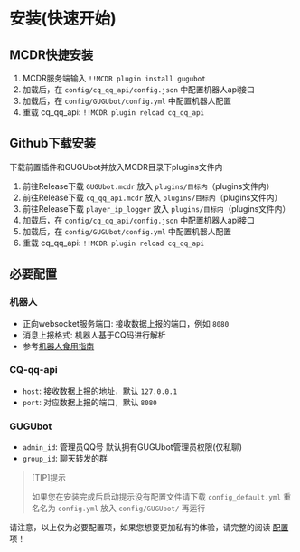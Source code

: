 # 安装(快速开始)

## MCDR快捷安装

1. MCDR服务端输入 `!!MCDR plugin install gugubot`
2. 加载后，在 `config/cq_qq_api/config.json` 中配置机器人api接口
3. 加载后，在 `config/GUGUbot/config.yml` 中配置机器人配置
4. 重载 cq_qq_api: `!!MCDR plugin reload cq_qq_api`

## Github下载安装

下载前置插件和GUGUbot并放入MCDR目录下plugins文件内

1. 前往Release下载 `GUGUbot.mcdr` 放入 `plugins/目标内`（plugins文件内）
2. 前往Release下载 `cq_qq_api.mcdr` 放入 `plugins/目标内`（plugins文件内）
3. 前往Release下载 `player_ip_logger` 放入 `plugins/目标内`（plugins文件内）
4. 加载后，在 `config/cq_qq_api/config.json` 中配置机器人api接口
5. 加载后，在 `config/GUGUbot/config.yml` 中配置机器人配置
6. 重载 cq_qq_api: `!!MCDR plugin reload cq_qq_api`

## 必要配置

### 机器人

- 正向websocket服务端口: 接收数据上报的端口，例如 `8080`
- 消息上报格式: 机器人基于CQ码进行解析
- 参考[机器人食用指南](PF-cq-api/机器人食用指南)

### CQ-qq-api

- `host`: 接收数据上报的地址，默认 `127.0.0.1`
- `port`: 对应数据上报的端口，默认 `8080`

### GUGUbot

- `admin_id`: 管理员QQ号 默认拥有GUGUbot管理员权限(仅私聊)
- `group_id`: 聊天转发的群

> [TIP]提示
> 
> 如果您在安装完成后启动提示没有配置文件请下载 `config_default.yml` 重名名为 `config.yml` 放入 `config/GUGUbot/` 再运行

请注意，以上仅为必要配置项，如果您想要更加私有的体验，请完整的阅读 [配置](PF-gugubot/配置) 项！